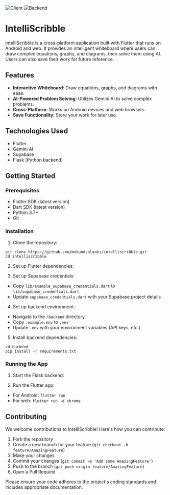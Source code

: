 ![Client](https://deploy-badge.vercel.app/vercel/intelliscribble?style=for-the-badge) ![Backend](https://deploy-badge.vercel.app/?url=https%3A%2F%2Fintelliscribble.vercel.app%2F&style=for-the-badge&logo=render&name=Render)

# IntelliScribble

IntelliScribble is a cross-platform application built with Flutter that runs on Android and web. It provides an intelligent whiteboard where users can draw complex equations, graphs, and diagrams, then solve them using AI. Users can also save their work for future reference.

## Features

- **Interactive Whiteboard**: Draw equations, graphs, and diagrams with ease.
- **AI-Powered Problem Solving**: Utilizes Gemini AI to solve complex problems.
- **Cross-Platform**: Works on Android devices and web browsers.
- **Save Functionality**: Store your work for later use.

## Technologies Used

- Flutter
- Gemini AI
- Supabase
- Flask (Python backend)

## Getting Started

### Prerequisites

- Flutter SDK (latest version)
- Dart SDK (latest version)
- Python 3.7+
- Git

### Installation

1. Clone the repository:

```
git clone https://github.com/mukundsolanki/intelliscribble.git 
cd intelliscribble
```


2. Set up Flutter dependencies:

3. Set up Supabase credentials:
- Copy `lib/example_supabase_credentials.dart` to `lib/supabase_credentials.dart`
- Update `supabase_credentials.dart` with your Supabase project details

4. Set up backend environment:
- Navigate to the `/backend` directory
- Copy `.example.env` to `.env`
- Update `.env` with your environment variables (API keys, etc.)

5. Install backend dependencies:

```
cd backend 
pip install -r requirements.txt
```


### Running the App

1. Start the Flask backend:

2. Run the Flutter app:
- For Android: `flutter run`
- For web: `flutter run -d chrome`

## Contributing

We welcome contributions to IntelliScribble! Here's how you can contribute:

1. Fork the repository
2. Create a new branch for your feature (`git checkout -b feature/AmazingFeature`)
3. Make your changes
4. Commit your changes (`git commit -m 'Add some AmazingFeature'`)
5. Push to the branch (`git push origin feature/AmazingFeature`)
6. Open a Pull Request

Please ensure your code adheres to the project's coding standards and includes appropriate documentation.

